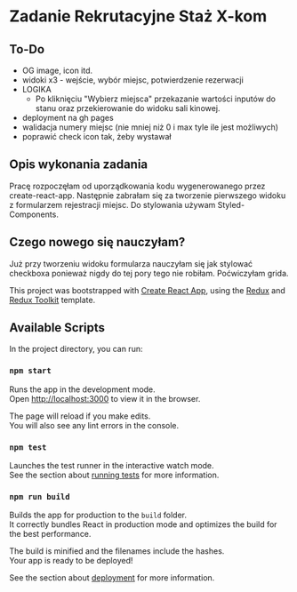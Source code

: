# Zadanie Rekrutacyjne Staż X-kom

## To-Do

- OG image, icon itd.
- widoki x3 - wejście, wybór miejsc, potwierdzenie rezerwacji
- LOGIKA
    - Po kliknięciu "Wybierz miejsca" przekazanie wartości inputów do stanu oraz przekierowanie do widoku sali kinowej.
- deployment na gh pages
- walidacja numery miejsc (nie mniej niż 0 i max tyle ile jest możliwych)
- poprawić check icon tak, żeby wystawał

## Opis wykonania zadania
Pracę rozpoczęłam od uporządkowania kodu wygenerowanego przez create-react-app. Następnie zabrałam się za tworzenie pierwszego widoku z formularzem rejestracji miejsc. Do stylowania używam Styled-Components.
## Czego nowego się nauczyłam?
Już przy tworzeniu widoku formularza nauczyłam się jak stylować checkboxa ponieważ nigdy do tej pory tego nie robiłam. Poćwiczyłam grida. 

This project was bootstrapped with [Create React App](https://github.com/facebook/create-react-app), using the [Redux](https://redux.js.org/) and [Redux Toolkit](https://redux-toolkit.js.org/) template.

## Available Scripts

In the project directory, you can run:

### `npm start`

Runs the app in the development mode.<br />
Open [http://localhost:3000](http://localhost:3000) to view it in the browser.

The page will reload if you make edits.<br />
You will also see any lint errors in the console.

### `npm test`

Launches the test runner in the interactive watch mode.<br />
See the section about [running tests](https://facebook.github.io/create-react-app/docs/running-tests) for more information.

### `npm run build`

Builds the app for production to the `build` folder.<br />
It correctly bundles React in production mode and optimizes the build for the best performance.

The build is minified and the filenames include the hashes.<br />
Your app is ready to be deployed!

See the section about [deployment](https://facebook.github.io/create-react-app/docs/deployment) for more information.


